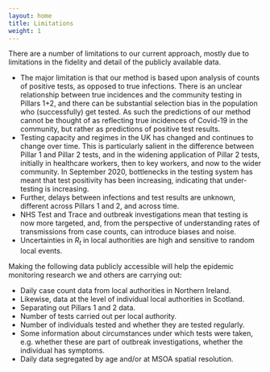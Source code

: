 ```yaml
---
layout: home
title: Limitations
weight: 1
---
```


There are a number of limitations to our current approach, mostly due to limitations in the fidelity and detail of the publicly available data.
* The major limitation is that our method is based upon analysis of counts of positive 
tests, as opposed to true infections. 
There is an unclear relationship between true incidences and 
the community testing in Pillars 1+2, and there can be substantial selection bias
in the population who (successfully) get tested.
As such the predictions of our method cannot be thought of as reflecting true 
incidences of Covid-19 in the community, but rather as predictions of 
positive test results. 
*   Testing capacity and regimes in the UK has changed and 
continues to change over time. 
This is particularly salient in the difference between Pillar 1 and Pillar 2 tests, 
and in the widening application of Pillar 2 tests, 
initially in healthcare workers, then to key workers, and now to the wider community. 
In September 2020, bottlenecks in the testing system has meant that 
test positivity has been increasing, indicating that under-testing is increasing.
* Further, delays between infections and test results are unknown, 
different across Pillars 1 and 2, and across time.
*   NHS Test and Trace and outbreak investigations mean that 
testing is now more targeted, and, 
from the perspective of understanding rates of transmissions from case counts, 
can introduce biases and noise.
*   Uncertainties in $R_t$ in local authorities are high and sensitive to random local events.

Making the following data publicly accessible will help the epidemic monitoring research we and others are carrying out:
* Daily case count data from local authorities in Northern Ireland. 
* Likewise, data at the level of individual local authorities in Scotland.
* Separating out Pillars 1 and 2 data.
* Number of tests carried out per local authority.
* Number of individuals tested and whether they are tested regularly.
* Some information about circumstances under which tests were taken, e.g. whether these are part of outbreak investigations, whether the individual has symptoms.
* Daily data segregated by age and/or at MSOA spatial resolution.
